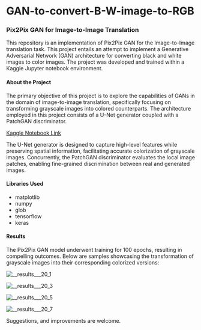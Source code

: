 # GAN-to-convert-B-W-image-to-RGB

### Pix2Pix GAN for Image-to-Image Translation

This repository is an implementation of Pix2Pix GAN for the Image-to-Image translation task. This project entails an attempt to implement a Generative Adversarial Network (GAN) architecture for converting black and white images to color images. The project was developed and trained within a Kaggle Jupyter notebook environment.

#### About the Project

The primary objective of this project is to explore the capabilities of GANs in the domain of image-to-image translation, specifically focusing on transforming grayscale images into colored counterparts. The architecture employed in this project consists of a U-Net generator coupled with a PatchGAN discriminator.

[Kaggle Notebook Link](https://www.kaggle.com/code/dobariyanaitik/pix2pix-gan-for-image-to-image-translation)

The U-Net generator is designed to capture high-level features while preserving spatial information, facilitating accurate colorization of grayscale images. Concurrently, the PatchGAN discriminator evaluates the local image patches, enabling fine-grained discrimination between real and generated images.

#### Libraries Used

- matplotlib
- numpy
- glob
- tensorflow
- keras

#### Results

The Pix2Pix GAN model underwent training for 100 epochs, resulting in compelling outcomes. Below are samples showcasing the transformation of grayscale images into their corresponding colorized versions:

![__results___20_1](https://github.com/NaitikDobariya/GAN-to-convert-B-W-image-to-RGB/assets/113834773/cca85e24-fe94-48ed-882f-ca8cbf6b0430)

![__results___20_3](https://github.com/NaitikDobariya/GAN-to-convert-B-W-image-to-RGB/assets/113834773/535b0902-7f31-4430-922f-f35d48a7d7e4)

![__results___20_5](https://github.com/NaitikDobariya/GAN-to-convert-B-W-image-to-RGB/assets/113834773/7b55c76f-01ab-4900-86a3-b644f4d5fafb)

![__results___20_7](https://github.com/NaitikDobariya/GAN-to-convert-B-W-image-to-RGB/assets/113834773/bfec178f-9e7c-49ee-be7c-6d6a9ef0cfd0)


Suggestions, and improvements are welcome.
